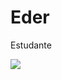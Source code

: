 # Eder

Estudante











![](https://media.tenor.com/WdS65vwrhj8AAAAM/papa-boys-luisella-fantaperla.gif)
